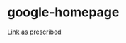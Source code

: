 # google-homepage
<a href="http://www.theodinproject.com/web-development-101/html-css?ref=lnav">Link as prescribed</a>